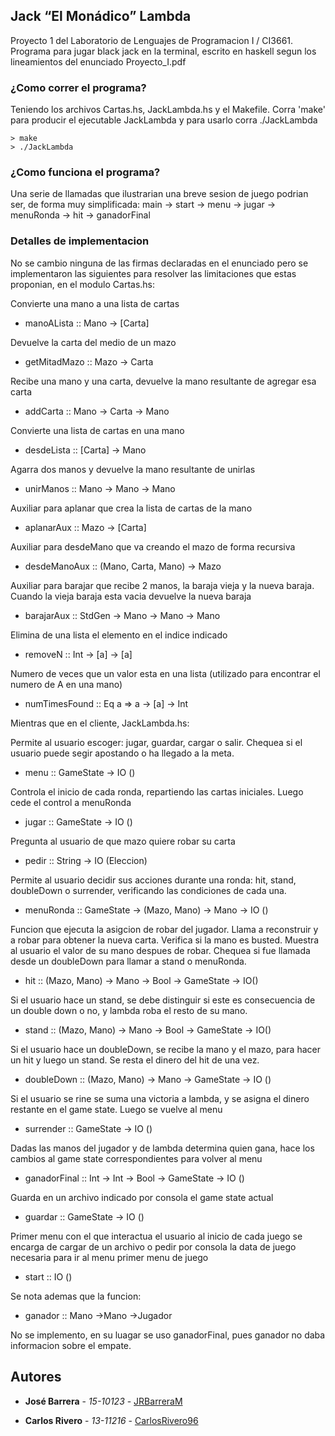 ## Jack “El Monádico” Lambda

Proyecto 1 del Laboratorio de Lenguajes de Programacion I / CI3661.
Programa para jugar black jack en la terminal, escrito en haskell segun los lineamientos del enunciado Proyecto_I.pdf

### ¿Como correr el programa?

Teniendo los archivos Cartas.hs, JackLambda.hs y el Makefile. Corra 'make' para producir el ejecutable JackLambda y para usarlo corra ./JackLambda

```
> make
> ./JackLambda
```

### ¿Como funciona el programa?
Una serie de llamadas que ilustrarian una breve sesion de juego podrian ser, de forma muy simplificada:
main -> start -> menu -> jugar -> menuRonda -> hit -> ganadorFinal

### Detalles de implementacion

No se cambio ninguna de las firmas declaradas en el enunciado pero se implementaron las siguientes para resolver las limitaciones que estas proponian, en el modulo Cartas.hs:

Convierte una mano a una lista de cartas 
* manoALista :: Mano -> [Carta]

Devuelve la carta del medio de un mazo
* getMitadMazo :: Mazo -> Carta

Recibe una mano y una carta, devuelve la mano resultante de agregar esa carta
* addCarta :: Mano -> Carta -> Mano

Convierte una lista de cartas en una mano
* desdeLista :: [Carta] -> Mano

Agarra dos manos y devuelve la mano resultante de unirlas
* unirManos :: Mano -> Mano -> Mano

Auxiliar para aplanar que crea la lista de cartas de la mano
* aplanarAux :: Mazo -> [Carta]

Auxiliar para desdeMano que va creando el mazo de forma recursiva
* desdeManoAux :: (Mano, Carta, Mano) -> Mazo

Auxiliar para barajar que recibe 2 manos, la baraja vieja y la nueva baraja. Cuando la vieja baraja esta vacia devuelve la nueva baraja
* barajarAux :: StdGen -> Mano -> Mano -> Mano

Elimina de una lista el elemento en el indice indicado
* removeN :: Int -> [a] -> [a]

Numero de veces que un valor esta en una lista (utilizado para encontrar el numero de A en una mano)
* numTimesFound :: Eq a => a -> [a] -> Int

Mientras que en el cliente, JackLambda.hs:

Permite al usuario escoger: jugar, guardar, cargar o salir. Chequea si el usuario puede segir apostando o ha llegado a la meta.
* menu :: GameState -> IO ()

Controla el inicio de cada ronda, repartiendo las cartas iniciales. Luego cede el control a menuRonda
* jugar :: GameState -> IO ()

Pregunta al usuario de que mazo quiere robar su carta
* pedir :: String -> IO (Eleccion)

Permite al usuario decidir sus acciones durante una ronda:
hit, stand, doubleDown o surrender, verificando las condiciones de cada una.
* menuRonda :: GameState -> (Mazo, Mano) -> Mano -> IO ()

Funcion que ejecuta la asigcion de robar del jugador.
Llama a reconstruir y a robar para obtener la nueva carta. Verifica si la mano es busted. Muestra al usuario el valor de su mano despues de robar. Chequea si fue llamada desde un doubleDown para llamar a stand o menuRonda.
* hit :: (Mazo, Mano) -> Mano -> Bool -> GameState -> IO()

Si el usuario hace un stand, se debe distinguir si este es consecuencia de un double down o no, y lambda roba el resto de su mano.
* stand :: (Mazo, Mano) -> Mano -> Bool -> GameState -> IO()

Si el usuario hace un doubleDown, se recibe la mano y el mazo, para hacer un hit y luego un stand. Se resta el dinero del hit de una vez.
* doubleDown :: (Mazo, Mano) -> Mano -> GameState -> IO ()

Si el usuario se rine se suma una victoria a lambda, y se asigna el dinero restante en el game state. Luego se vuelve al menu
* surrender :: GameState -> IO ()

Dadas las manos del jugador y de lambda determina quien gana, hace los cambios al game state correspondientes para volver al menu
* ganadorFinal :: Int -> Int -> Bool -> GameState -> IO ()

Guarda en un archivo indicado por consola el game state actual
* guardar :: GameState -> IO ()

Primer menu con el que interactua el usuario al inicio de cada juego se encarga de cargar de un archivo o pedir por consola la data de juego necesaria para ir al menu primer menu de juego
* start :: IO ()

Se nota ademas que la funcion:
* ganador :: Mano ->Mano ->Jugador

No se implemento, en su luagar se uso ganadorFinal, pues ganador no daba informacion sobre el empate.

## Autores

* **José Barrera** - *15-10123* - [JRBarreraM](https://github.com/JRBarreraM)

* **Carlos Rivero** - *13-11216* - [CarlosRivero96](https://github.com/CarlosRivero96)